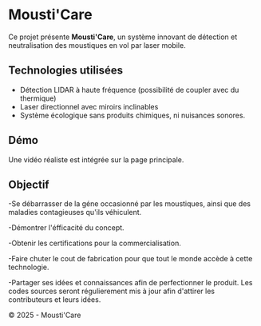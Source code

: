 
# Mousti'Care

Ce projet présente **Mousti'Care**, un système innovant de détection et neutralisation des moustiques en vol par laser mobile.

## Technologies utilisées
- Détection LIDAR à haute fréquence (possibilité de coupler avec du thermique)
- Laser directionnel avec miroirs inclinables
- Système écologique sans produits chimiques, ni nuisances sonores.

## Démo
Une vidéo réaliste est intégrée sur la page principale.

## Objectif
-Se débarrasser de la géne occasionné par les moustiques, ainsi que des maladies contagieuses qu'ils véhiculent.

-Démontrer l'éfficacité du concept.

-Obtenir les certifications pour la commercialisation.

-Faire chuter le cout de fabrication pour que tout le monde accède à cette technologie.

-Partager ses idées et connaissances afin de perfectionner le produit. Les codes sources seront régulierement mis à jour afin d'attirer les contributeurs et leurs idées. 

© 2025 - Mousti'Care
